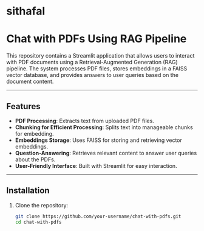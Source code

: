 # sithafal

# Chat with PDFs Using RAG Pipeline

This repository contains a Streamlit application that allows users to interact with PDF documents using a Retrieval-Augmented Generation (RAG) pipeline. The system processes PDF files, stores embeddings in a FAISS vector database, and provides answers to user queries based on the document content.

---

## Features

- **PDF Processing**: Extracts text from uploaded PDF files.
- **Chunking for Efficient Processing**: Splits text into manageable chunks for embedding.
- **Embeddings Storage**: Uses FAISS for storing and retrieving vector embeddings.
- **Question-Answering**: Retrieves relevant content to answer user queries about the PDFs.
- **User-Friendly Interface**: Built with Streamlit for easy interaction.

---

## Installation

1. Clone the repository:
   ```bash
   git clone https://github.com/your-username/chat-with-pdfs.git
   cd chat-with-pdfs
